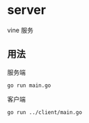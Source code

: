 # server

vine 服务

## 用法

服务端

```shell
go run main.go
```

客户端

```shell
go run ../client/main.go
```